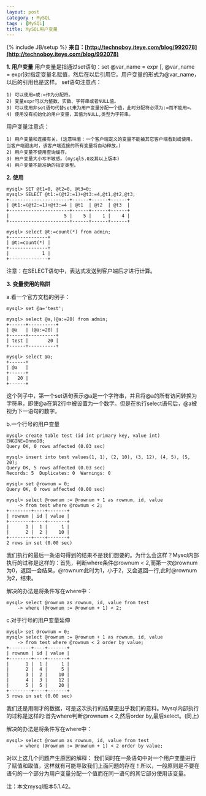 ```yaml
---
layout: post
category : MySQL
tags : [MySQL]
title: MySQL用户变量
---
```

{% include JB/setup %}
**来自：[http://technoboy.iteye.com/blog/992078](http://technoboy.iteye.com/blog/992078)**

**1. 用户变量**
用户变量是指通过set语句：set @var_name = expr [, @var_name = expr]对指定变量名赋值，然后在以后引用它。用户变量的形式为@var_name，以后的引用也是这样。 
set语句注意点：
  
    1) 可以使用=或:=作为分配符。 
    2) 变量expr可以为整数、实数、字符串或者NULL值。 
    3) 可以使用非set语句代替set来为用户变量分配一个值，此时分配符必须为:=而不能用=。 
    4) 使用没有初始化的用户变量，其值为NULL,类型为字符串。 
  
用户变量注意点： 

    1) 用户变量和连接有关。(这意味着：一个客户端定义的变量不能被其它客户端看到或使用。当客户端退出时，该客户端连接的所有变量将自动释放。) 
    2) 用户变量不使用查询缓存。 
    3) 用户变量大小写不敏感。(mysql5.0及其以上版本) 
    4) 用户变量不能准确的指定类型。 

**2. 使用**

    mysql> SET @t1=0, @t2=0, @t3=0;  
    mysql> SELECT @t1:=(@t2:=1)+@t3:=4,@t1,@t2,@t3;  
    +----------------------+------+------+------+  
    | @t1:=(@t2:=1)+@t3:=4 | @t1  | @t2  | @t3  |  
    +----------------------+------+------+------+  
    |                    5 |    5 |    1 |    4 |  
    +----------------------+------+------+------+  
      
    mysql> select @t:=count(*) from admin;  
    +--------------+  
    | @t:=count(*) |  
    +--------------+  
    |            1 |  
    +--------------+  

注意：在SELECT语句中，表达式发送到客户端后才进行计算。 

**3. 变量使用的陷阱**

a.看一个官方文档的例子： 

    mysql> set @a='test';  
      
    mysql> select @a,(@a:=20) from admin;  
    +------+----------+  
    | @a   | (@a:=20) |  
    +------+----------+  
    | test |       20 |  
    +------+----------+  
      
    mysql> select @a;  
    +------+  
    | @a   |  
    +------+  
    |   20 |  
    +------+  

这个列子中，第一个set语句表示@a是一个字符串，并且将@a的所有访问转换为字符串，即使@a在第2行中被设置为一个数字。但是在执行select语句后，@a被视为下一语句的数字。 

b.一个行号的用户变量

    mysql> create table test (id int primary key, value int) ENGINE=InnoDB;  
    Query OK, 0 rows affected (0.03 sec)  
      
    mysql> insert into test values(1, 1), (2, 10), (3, 12), (4, 5), (5, 20);  
    Query OK, 5 rows affected (0.03 sec)  
    Records: 5  Duplicates: 0  Warnings: 0  
      
    mysql> set @rownum = 0;  
    Query OK, 0 rows affected (0.00 sec)  
      
    mysql> select @rownum := @rownum + 1 as rownum, id, value  
        -> from test where @rownum < 2;  
    +--------+----+-------+  
    | rownum | id | value |  
    +--------+----+-------+  
    |      1 |  1 |     1 |  
    |      2 |  2 |    10 |  
    +--------+----+-------+  
    2 rows in set (0.00 sec)  

我们执行的最后一条语句得到的结果不是我们想要的。为什么会这样？Mysql内部执行的过称是这样的：首先，判断where条件@rownum < 2,而第一次@rownum为0，返回一会结果，@rownum此时为1，小于2，又会返回一行,此时@rownum为2，结束。 

解决的办法是将条件写在where中： 

    mysql> select @rownum as rownum, id, value from test  
        -> where (@rownum := @rownum + 1) < 2;  

c.对于行号的用户变量延伸 

    mysql> set @rownum = 0;  
    mysql> select @rownum := @rownum + 1 as rownum, id, value  
        -> from test where @rownum < 2 order by value;  
    +--------+----+-------+  
    | rownum | id | value |  
    +--------+----+-------+  
    |      1 |  1 |     1 |  
    |      2 |  4 |     5 |  
    |      3 |  2 |    10 |  
    |      4 |  3 |    12 |  
    |      5 |  5 |    20 |  
    +--------+----+-------+  
    5 rows in set (0.00 sec)  

我们还是用刚才的数据，可是这次执行的结果更出乎我们的意料。Mysql内部执行的过称是这样的:首先where判断@rownum < 2,然后order by,最后select。(同上) 

解决的办法是将条件写在where中： 

    mysql> select @rownum as rownum, id, value from test  
        -> where (@rownum := @rownum + 1) < 2 order by value;  

对以上这几个问题产生原因的解释： 
我们同时在一条语句中对一个用户变量进行了赋值和取值，这样就有可能导致我们上面问题的存在！所以，一般原则是不要在语句的一个部分为用户变量分配一个值而在同一语句的其它部分使用该变量。 

注：本文mysql版本5.1.42。